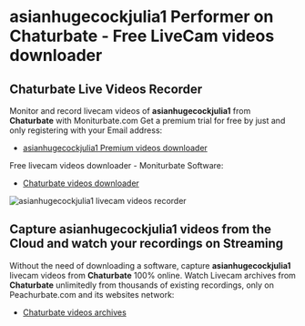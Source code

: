 # asianhugecockjulia1 Performer on Chaturbate - Free LiveCam videos downloader

## Chaturbate Live Videos Recorder

Monitor and record livecam videos of **asianhugecockjulia1** from **Chaturbate** with Moniturbate.com
Get a premium trial for free by just and only registering with your Email address:
* [asianhugecockjulia1 Premium videos downloader](https://moniturbate.com/request-demo-licence-key.html)

Free livecam videos downloader - Moniturbate Software:
* [Chaturbate videos downloader](https://moniturbate.com/moniturbate-download-software.html)

![asianhugecockjulia1 livecam videos recorder](https://peachurnet.com/templates/moniturbate-software.png)


## Capture asianhugecockjulia1 videos from the Cloud and watch your recordings on Streaming

Without the need of downloading a software, capture **asianhugecockjulia1** livecam videos from **Chaturbate** 100% online.
Watch Livecam archives from **Chaturbate** unlimitedly from thousands of existing recordings, only on Peachurbate.com and its websites network:
* [Chaturbate videos archives](https://peachurnet.com/)
